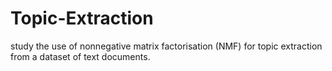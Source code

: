 # Topic-Extraction
study the use of nonnegative matrix factorisation (NMF) for topic extraction from a dataset of text documents.
